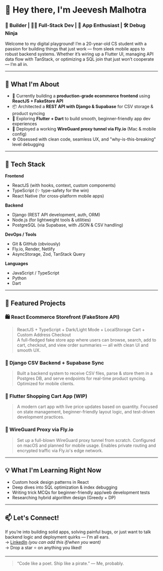# 👋 Hey there, I'm Jeevesh Malhotra

### 🧠 Builder | 🧑‍💻 Full-Stack Dev | 📱 App Enthusiast | 🛠️ Debug Ninja

Welcome to my digital playground! I’m a 20-year-old CS student with a passion for building things that just work — from sleek mobile apps to robust backend systems. Whether it’s wiring up a Flutter UI, managing API data flow with TanStack, or optimizing a SQL join that just won’t cooperate — I’m all in.

---

## 🚀 What I'm About

- 🛒 Currently building a **production-grade ecommerce frontend** using **ReactJS + FakeStore API**
- 📦 Architected a **REST API with Django & Supabase** for CSV storage & product syncing
- 📱 Exploring **Flutter + Dart** to build smooth, beginner-friendly app dev experiences
- 🔐 Deployed a working **WireGuard proxy tunnel via Fly.io** (Mac & mobile config)
- ⚙️ Obsessed with clean code, seamless UX, and "why-is-this-breaking" level debugging

---

## 🧰 Tech Stack

**Frontend**
- ReactJS (with hooks, context, custom components)
- TypeScript (✨ type-safety for the win)
- React Native (for cross-platform mobile apps)

**Backend**
- Django (REST API development, auth, ORM)
- Node.js (for lightweight tools & utilities)
- PostgreSQL (via Supabase, with JSON & CSV handling)

**DevOps / Tools**
- Git & GitHub (obviously)
- Fly.io, Render, Netlify
- AsyncStorage, Zod, TanStack Query

**Languages**
- JavaScript / TypeScript
- Python
- Dart

---

## 🧩 Featured Projects

### 🛍️ React Ecommerce Storefront (FakeStore API)
> ReactJS + TypeScript + Dark/Light Mode + LocalStorage Cart + Custom Address Checkout  
A full-fledged fake store app where users can browse, search, add to cart, checkout, and view order summaries — all with clean UI and smooth UX.

### 📂 Django CSV Backend + Supabase Sync
> Built a backend system to receive CSV files, parse & store them in a Postgres DB, and serve endpoints for real-time product syncing. Optimized for mobile clients.

### 📱 Flutter Shopping Cart App (WIP)
> A modern cart app with live price updates based on quantity. Focused on state management, beginner-friendly layout logic, and test-driven development practices.

### 🔐 WireGuard Proxy via Fly.io
> Set up a full-blown WireGuard proxy tunnel from scratch. Configured on macOS and planned for mobile usage. Enables private routing and encrypted traffic via Fly.io's edge network.

---

## 💡 What I'm Learning Right Now

- Custom hook design patterns in React
- Deep dives into SQL optimization & index debugging
- Writing trick MCQs for beginner-friendly app/web development tests
- Researching hybrid algorithm design (Greedy + DP)

---

## 📫 Let's Connect!

If you’re into building solid apps, solving painful bugs, or just want to talk backend logic and deployment quirks — I’m all ears.  
→ [LinkedIn](https://www.linkedin.com/in/jeeveshmalhotra) *(you can add this if/when you want)*  
→ Drop a star ⭐ on anything you liked!

---

> “Code like a poet. Ship like a pirate.” — Me, probably.

